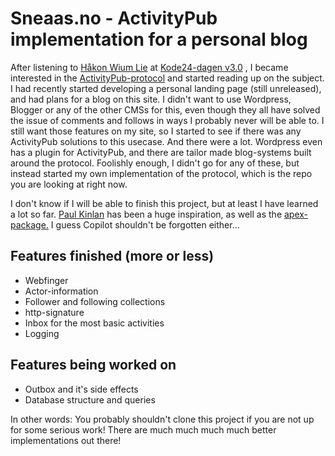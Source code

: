 # Sneaas.no - ActivityPub implementation for a personal blog

After listening to [Håkon Wium Lie](https://www.wiumlie.no) at [Kode24-dagen v3.0](https://www.kode24-dagen.no)
, I became interested in the [ActivityPub-protocol](https://www.w3.org/TR/activitypub/) and started reading up on the subject. I had recently started developing a personal landing page (still unreleased), and had plans for a blog on this site. I didn't want to use Wordpress, Blogger or any of the other CMSs for this, even though they all have solved the issue of comments and follows in ways I probably never will be able to. I still want those features on my site, so I started to see if there was any ActivityPub solutions to this usecase. And there were a lot. Wordpress even has a plugin for ActivityPub, and there are tailor made blog-systems built around the protocol. Foolishly enough, I didn't go for any of these, but instead started my own implementation of the protocol, which is the repo you are looking at right now.

I don't know if I will be able to finish this project, but at least I have learned a lot so far. [Paul Kinlan](https://paul.kinlan.me/adding-activity-pub-to-your-static-site/) has been a huge inspiration, as well as the [apex-package.](https://www.npmjs.com/package/activitypub-express) I guess Copilot shouldn't be forgotten either...

## Features finished (more or less)
- Webfinger
- Actor-information
- Follower and following collections
- http-signature
- Inbox for the most basic activities
- Logging

## Features being worked on
- Outbox and it's side effects
- Database structure and queries

In other words: You probably shouldn't clone this project if you are not up for some serious work! There are much much much much better implementations out there!
